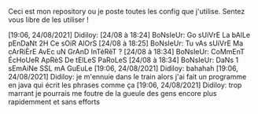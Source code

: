 Ceci est mon repository ou je poste toutes les config que j'utilise. 
Sentez vous libre de les utiliser !

[19:06, 24/08/2021] Didiloy: [24/08 à 18:24] BoNsIeUr: Go sUiVrE La bAlLe pEnDaNt 2H Ce sOiR AlOrS
[24/08 à 18:25] BoNsIeUr: Tu vAs sUiVrE Ma cArRiÈrE AvEc uN GrAnD InTéRêT ?
[24/08 à 18:34] BoNsIeUr: CoMmEnT ÉcHoUeR ApRèS De tElLeS PaRoLeS
[24/08 à 18:34] BoNsIeUr: DaNs 1 sEmAiNe SSL mA GuEuLe
[19:06, 24/08/2021] Didiloy: bahahah
[19:06, 24/08/2021] Didiloy: je m'ennuie dans le train alors j'ai fait un programme en java qui écrit les phrases comme ça
[19:06, 24/08/2021] Didiloy: trop marrant je pourrais me foutre de la gueule des gens encore plus rapidemment et sans efforts
